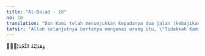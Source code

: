 ```yaml
---
title: "Al-Balad - 10"
no: 10
translation: "Dan Kami telah menunjukkan kepadanya dua jalan (kebajikan dan kejahatan),"
tafsir: "Allah selanjutnya bertanya mengenai orang itu, \"Tidakkah Kami beri ia dua mata?\" Artinya, untuk dapat mencari kekayaan, ia perlu dua mata, lalu siapakah yang memberinya dua mata itu bila bukan Allah? Untuk mencari rezeki ia perlu berbicara, lalu siapakah yang telah memberinya lidah dan dua bibir untuk mampu bicara? Dalam membesarkannya, ia telah menyusu pada kedua susu ibunya, siapakah yang telah menyediakan air susu ibunya itu bila bukan Allah? Dengan demikian, keberhasilannya adalah karena bantuan dan kasih sayang Allah. Oleh karena itu, ia tidak perlu menyombongkan dirinya karena hartanya.\n\nDi samping itu, mata, lidah, dan nafsu adalah nikmat Allah kepadanya yang tiada taranya. Ia akan bertemu dengan dua jalan yang disediakan Allah, yaitu jalan yang benar dan jalan yang salah. Ia perlu menggunakan mata, lidah, dan nafsu itu untuk jalan yang diridai oleh Allah."
---
```


وَهَدَيْنٰهُ النَّجْدَيْنِۙ
